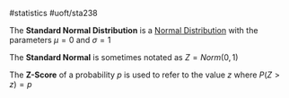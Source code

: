 #statistics 
#uoft/sta238 

The **Standard Normal Distribution** is a [Normal Distribution](../STA237%20Notes/Normal%20Distribution.md) with the parameters $\mu=0$ and $\sigma=1$

The **Standard Normal** is sometimes notated as $Z=Norm(0,1)$ 

The **Z-Score** of a probability $p$ is used to refer to the value $z$ where $P(Z>z)=p$
